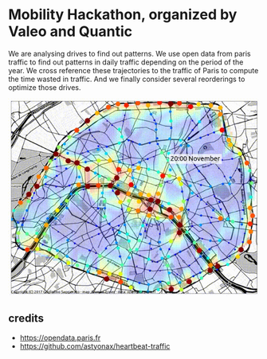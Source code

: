 # Mobility Hackathon, organized by Valeo and Quantic
We are analysing drives to find out patterns.
We use open data from paris traffic to find out patterns in daily traffic depending on the period of the year.
We cross reference these trajectories to the traffic of Paris to compute the time wasted in traffic.
And we finally consider several reorderings to optimize those drives.

![traffic pic](heatmap.png)

## credits
- https://opendata.paris.fr
- https://github.com/astyonax/heartbeat-traffic
